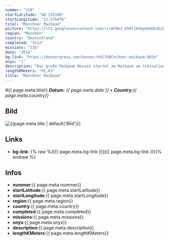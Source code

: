 ```yaml
---
nummer: "210"
startLatitude: "48.135108"
startLongitude: "11.576076"
titel: "Münchner Maibaum"
picture: "https://lh3.googleusercontent.com/lr/AFBm1_b5MljbUkpUmUUk3bjbGJ8_O52mSqcilyMvu1-D3lcYw5fYLaI2fRVZC-upQ6g2si1bkon8vqt9K4A6pyC2eti_ZqAaVecvScRBBMhSPAn9ndBsFbp2hCqjRs4pPSIhVKXwzVStzBreoOg3oslKP9ztIYP6TXJO2suyTQ8N6h-ob8NNxwpcgUoOFChQUulOiVWMZ94uk65BA70-UqDHFKbYrSL_yLd8h4d1cmM6T95mtS0zbIVp7BILRSuTrQwi7mVDScfkVBROL6qfSfgA6IWQKKZBViike_lF2W3C9NY4rkVc-eLelv-wsyoewOpu55I6Scao4wjZRXeaXlqVEdZQuiorCzQK-DbDwGS5NqHBvhDNrtJwV07Z40U2gU_ssRdeo-49AKRjuVaJxLVnMI8IoO-T3UrU42VUAN7AbS4UuNiPmFrIbt5GotU6W5rn8n0gHOTjcHN6DNHA_QN4eT3vWS11OnA18YOVCn0zM0byO8PRSrnpM7dQNoa87WeVsEmL4CWtMmyqvWwLH43Z6lSnZkZtti5t8KNQ_Rl1jZ9ZLYbsH75f0oeF_k7nC-qbDRh-1YkdxYGtgPguq4Gd30YEUVw52ckYHwVloaVW2RO1EC9NbQcUuKmr94cxCwPgxDULIhmS9H6mos2qocVAHUDHlqmOgHMe5MGyHbwfb6fALK0FlsHMWCXCLSpoi0EJfPRUhYSrK0Z4Y6wLKorovNU8g2IyPU8Bjr76UTd5tZLAFHfvJJWPL0ltN7X1UIf6rCCFNTmY4IPuXA7NsxkmGp9EWxzGqeXT1LaqfeK5jiWHUtilv75dEFckF3cbHrU75ZQaSpyiuoQ8gWSB7GMlECDQynzNvkVz4jbw"
region: "München"
country: "Deutschland"
completed: "5112"
missions: "216"
date: "2018"
bg-link: "https://bannergress.com/banner/m%C3%BCnchner-maibaum-062e"
onyx: "1"
description: "Das große Maibaum Mosaik startet am Maibaum am Viktualienmarkt und führt uns in 4 Schleifen durch ganz München. Das Mosaik besteht aus 216 Missionen ."
lengthKMeters: "91,63"
title: "Münchner Maibaum"
---
```


#{{ page.meta.title}}
_**Datum:** {{ page.meta.date }} • **Country:**{{ page.meta.country}}_

## Bild
![{{page.meta.title | default('Bild')}}]({{page.meta.picture}})

## Links
- **bg-link**: {% raw %}[{{ page.meta.bg-link }}]({{ page.meta.bg-link }}){% endraw %}

## Infos
- **nummer**:{{ page.meta.nummer}}
- **startLatitude**:{{ page.meta.startLatitude}}
- **startLongitude**:{{ page.meta.startLongitude}}
- **region**:{{ page.meta.region}}
- **country**:{{ page.meta.country}}
- **completed**:{{ page.meta.completed}}
- **missions**:{{ page.meta.missions}}
- **onyx**:{{ page.meta.onyx}}
- **description**:{{ page.meta.description}}
- **lengthKMeters**:{{ page.meta.lengthKMeters}}

